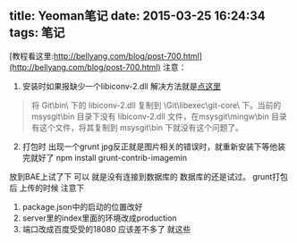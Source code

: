 title: Yeoman笔记
date: 2015-03-25 16:24:34
tags: 笔记
---
[教程看这里:http://bellyang.com/blog/post-700.html](http://bellyang.com/blog/post-700.html)
注意：
1. 安装时如果报缺少一个libiconv-2.dll
解决方法就是[点这里](http://lzw.me/a/git-libiconv-2-dll.html)
>将 Git\bin\ 下的 libiconv-2.dll 复制到 \Git\libexec\git-core\ 下。当前的 msysgit\bin 目录下没有 libiconv-2.dll 文件，在msysgit\mingw\bin 目录有这个文件，将其复制到 msysgit\bin 下就没有这个问题了。


2. 打包时 出现一个grunt jpg反正就是图片相关的错误时，就重新安装下等他装完就好了
       npm install grunt-contrib-imagemin

放到BAE上试了下 可以 就是没有连接到数据库的  数据库的还是试过。
grunt打包后 上传的时候 注意下
1. package.json中的启动的位置改好
2. server里的index里面的环境改成production
3. 端口改成百度受受的18080
应该差不多了 就这些